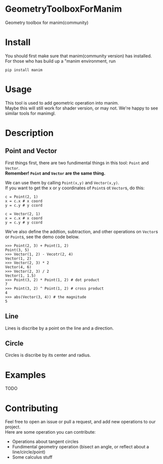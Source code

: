 # GeometryToolboxForManim
Geometry toolbox for manim(community)

# Install
You should first make sure that manim(community version) has installed. For those who has build up a "manim environment, run  
```
pip install manim
```

# Usage
This tool is used to add geometric operation into manim.  
Maybe this will still work for shader version, or may not. We're happy to see similar tools for manimgl.

# Description
## Point and Vector
First things first, there are two fundimental things in this tool: `Point` and `Vector`.  
**Remember! `Point` and `Vector` are the same thing.**

We can use them by calling `Point(x,y)` and `Vector(x,y)`.  
If you want to get the x or y coordinates of `Point`s ot `Vector`s, do this:  
```
c = Point(2, 1)
x = c.x # x coord
y = c.y # y ccord
```  
```
c = Vector(2, 1)
x = c.x # x coord
y = c.y # y ccord
```  
We've also define the addtion, subtraction, and other operations on `Vector`s or `Point`s, see the demo code below.  
```
>>> Point(2, 3) + Point(1, 2)
Point(3, 5)
>>> Vector(1, 2) - Vecotr(2, 4)
Vector(1, 2)
>>> Vector(2, 3) * 2
Vector(4, 6)
>>> Vector(2, 3) / 2
Vector(1, 1.5)
>>> Point(3, 2) * Point(1, 2) # dot product
7
>>> Point(3, 2) ^ Point(1, 2) # cross product
4
>>> abs(Vector(3, 4)) # the magnitude
5
```

## Line
Lines is discribe by a point on the line and a direction.

## Circle
Circles is discribe by its center and radius.

# Examples
TODO

# Contributing
Feel free to open an issue or pull a request, and add new operations to our project.  
Here are some operation you can contribute:

- Operations about tangent circles
- Fundimental geometry operation (bisect an angle, or reflect about a line/circle/point)
- Some calculus stuff

